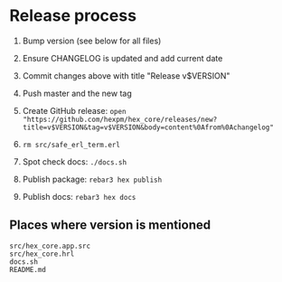 # Release process

1. Bump version (see below for all files)

2. Ensure CHANGELOG is updated and add current date

3. Commit changes above with title "Release v$VERSION"

4. Push master and the new tag

5. Create GitHub release: `open "https://github.com/hexpm/hex_core/releases/new?title=v$VERSION&tag=v$VERSION&body=content%0Afrom%0Achangelog"`

6. `rm src/safe_erl_term.erl`

7. Spot check docs: `./docs.sh`

8. Publish package: `rebar3 hex publish`

9. Publish docs: `rebar3 hex docs`

## Places where version is mentioned

```
src/hex_core.app.src
src/hex_core.hrl
docs.sh
README.md
```
